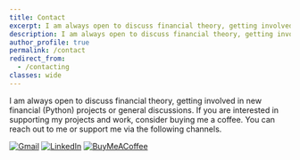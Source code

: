 ```yaml
---
title: Contact
excerpt: I am always open to discuss financial theory, getting involved in new financial (Python) projects or general discussions. If you are interested in supporting my projects and work, consider buying me a coffee. You can reach out to me or support me via the following channels.
description: I am always open to discuss financial theory, getting involved in new financial (Python) projects or general discussions. If you are interested in supporting my projects and work, consider buying me a coffee. You can reach out to me or support me via the following channels.
author_profile: true
permalink: /contact
redirect_from:
  - /contacting
classes: wide
---
```


I am always open to discuss financial theory, getting involved in new financial (Python) projects or general discussions. If you are interested in supporting my projects and work, consider buying me a coffee. You can reach out to me or support me via the following channels.

[![Gmail](https://img.shields.io/badge/Gmail-D14836?style=for-the-badge&logo=gmail&logoColor=white)](mailto:jer.bouma@gmail.com)
[![LinkedIn](https://img.shields.io/badge/linkedin-%230077B5.svg?style=for-the-badge&logo=linkedin&logoColor=white)](https://www.linkedin.com/in/boumajeroen/)
[![BuyMeACoffee](https://img.shields.io/badge/Buy%20Me%20a%20Coffee-ffdd00?style=for-the-badge&logo=buy-me-a-coffee&logoColor=black)](https://www.buymeacoffee.com/jerbouma)